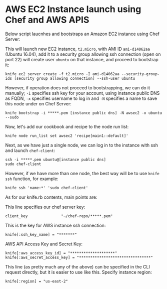 # AWS EC2 Instance launch using Chef and AWS APIS

Below script laucnhes and bootstraps an Amazon EC2 instance using Chef Server:


This will launch new EC2 instance, `t2.micro`, with AMI ID `ami-d14062aa` (Ubuntu 16.04), add it to a security group allowing ssh connection (open on port 22) will create user `ubuntu` on that instance, and proceed to bootstrap it:
```
knife ec2 server create -f t2.micro -I ami-d14062aa --security-group-ids [security group allowing connection] --ssh-user ubuntu
```

However, if operation does not proceed to bootstrapping, we can do it manually;
`-i` specifies ssh key for your account, using instance public DNS as FQDN, `-x` specifies username to log in and `-N` specifies a name to save this node under on Chef Server:
```
knife bootstrap -i *****.pem [instance public dns] -N awsec2 -x ubuntu --sudo
```

Now, let's add our cookbook and recipe to the node run list:
```
knife node run_list set awsec2 'recipe[main1::default]'
```

Next, as we have just a single node, we can log in to the instance with ssh and launch `chef-client`:
```
ssh -i *****.pem ubuntu@[instance public dns]
sudo chef-client
```

However, if we have more than one node, the best way will be to use `knife ssh` function, for example:

```
knife ssh 'name:*' 'sudo chef-client'
```



As for our knife.rb contents, main points are:

This line specifies our chef server key:
```
client_key               "~/chef-repo/*****.pem"
```

This is the key for AWS instance ssh connection:
```
knife[:ssh_key_name] = "*******"
```

AWS API Access Key and Secret Key:
```
knife[:aws_access_key_id] = "********************"
knife[:aws_secret_access_key] = "********************************"
```

This line (as pretty much any of the above) can be specified in the CLI request directly, but it is easier to use like this. Specify instance region: 
```
knife[:region] = "us-east-2"
```
